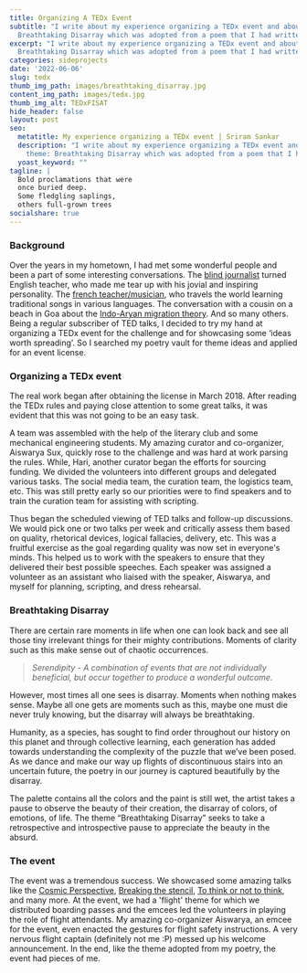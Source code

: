```yaml
---
title: Organizing A TEDx Event
subtitle: "I write about my experience organizing a TEDx event and about the theme:
  Breathtaking Disarray which was adopted from a poem that I had written in the past."
excerpt: "I write about my experience organizing a TEDx event and about the theme:
  Breathtaking Disarray which was adopted from a poem that I had written in the past."
categories: sideprojects
date: '2022-06-06'
slug: tedx
thumb_img_path: images/breathtaking_disarray.jpg
content_img_path: images/tedx.jpg
thumb_img_alt: TEDxFISAT
hide_header: false
layout: post
seo:
  metatitle: My experience organizing a TEDx event | Sriram Sankar
  description: "I write about my experience organizing a TEDx event and about the
    theme: Breathtaking Disarray which was adopted from a poem that I had written in the past."
  yoast_keyword: ""
tagline: |
  Bold proclamations that were 
  once buried deep.   
  Some fledgling saplings, 
  others full-grown trees
socialshare: true
---
```

### Background

Over the years in my hometown, I had met some wonderful people and been a part of some interesting conversations. The [blind journalist](https://www.youtube.com/watch?v=yUyYmZaAhqM) turned English teacher, who made me tear up with his jovial and inspiring personality. The [french teacher/musician](https://www.youtube.com/watch?v=_mam3EJoTSQ), who travels the world learning traditional songs in various languages. The conversation with a cousin on a beach in Goa about the [Indo-Aryan migration theory](https://www.youtube.com/watch?v=LEYV7dJaunY). And so many others. Being a regular subscriber of TED talks, I decided to try my hand at organizing a TEDx event for the challenge and for showcasing some ‘ideas worth spreading’. So I searched my poetry vault for theme ideas and applied for an event license.

### Organizing a TEDx event

The real work began after obtaining the license in March 2018. After reading the TEDx rules and paying close attention to some great talks, it was evident that this was not going to be an easy task. 

A team was assembled with the help of the literary club and some mechanical engineering students. My amazing curator and co-organizer, Aiswarya Sux, quickly rose to the challenge and was hard at work parsing the rules. While, Hari, another curator began the efforts for sourcing funding. We divided the volunteers into different groups and delegated various tasks. The social media team, the curation team, the logistics team, etc. This was still pretty early so our priorities were to find speakers and to train the curation team for assisting with scripting.

Thus began the scheduled viewing of TED talks and follow-up discussions. We would pick one or two talks per week and critically assess them based on quality, rhetorical devices, logical fallacies, delivery, etc. This was a fruitful exercise as the goal regarding quality was now set in everyone's minds. This helped us to work with the speakers to ensure that they delivered their best possible speeches. Each speaker was assigned a volunteer as an assistant who liaised with the speaker, Aiswarya, and myself for planning, scripting, and dress rehearsal.

### Breathtaking Disarray

There are certain rare moments in life when one can look back and see all those tiny irrelevant things for their mighty contributions. Moments of clarity such as this make sense out of chaotic occurrences.

> *Serendipity - A combination of events that are not individually beneficial, but occur together to produce a wonderful outcome.*

However, most times all one sees is disarray. Moments when nothing makes sense. Maybe all one gets are moments such as this, maybe one must die never truly knowing, but the disarray will always be breathtaking.

Humanity, as a species, has sought to find order throughout our history on this planet and through collective learning, each generation has added towards understanding the complexity of the puzzle that we’ve been posed. As we dance and make our way up flights of discontinuous stairs into an uncertain future, the poetry in our journey is captured beautifully by the disarray.

The palette contains all the colors and the paint is still wet, the artist takes a pause to observe the beauty of their creation, the disarray of colors, of emotions, of life. The theme “Breathtaking Disarray” seeks to take a retrospective and introspective pause to appreciate the beauty in the absurd.

### The event

The event was a tremendous success. We showcased some amazing talks like the [Cosmic Perspective](https://www.youtube.com/watch?v=8_578tfStPI), [Breaking the stencil](https://www.youtube.com/watch?v=Gc0agFucJ_o), [To think or not to think]([https://www.youtube.com/watch?v=B9dQCjbgB9M](https://www.youtube.com/watch?v=B9dQCjbgB9M)), and many more. At the event, we had a 'flight' theme for which we distributed boarding passes and the emcees led the volunteers in playing the role of flight attendants. My amazing co-organizer Aiswarya, an emcee for the event, even enacted the gestures for flight safety instructions. A very nervous flight captain (definitely not me :P) messed up his welcome announcement. In the end, like the theme adopted from my poetry, the event had pieces of me.